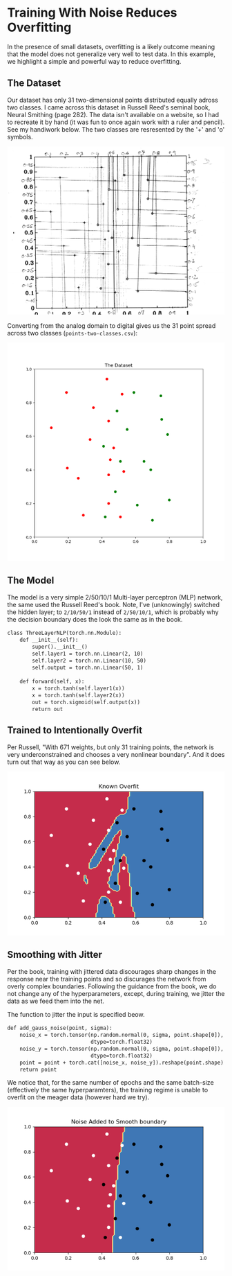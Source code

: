 # Training With Noise Reduces Overfitting

In the presence of small datasets, overfitting is a likely outcome meaning that the model does not generalize very well to test data. In this example, we highlight a simple and powerful way to reduce overfitting.

## The Dataset

Our dataset has only 31 two-dimensional points distributed equally adross two classes. I came across this dataset in Russell Reed's seminal book, Neural Smithing (page 282). The data isn't available on a website, so I had to recreate it by hand (it was fun to once again work with a ruler and pencil). See my handiwork below. The two classes are resresented by the '+' and 'o' symbols. 

<img src="hand-derived-point.png-1.png" alt="drawing" style="width:600px;"/>

Converting from the analog domain to digital gives us the 31 point spread across two classes (`points-two-classes.csv`):

<img src="original-dataset.png" alt="drawing" style="width:600px;"/>

## The Model

The model is a very simple 2/50/10/1 Multi-layer perceptron (MLP) network, the same used the Russell Reed's book. Note, I've (unknowingly) switched the hidden layer; to `2/10/50/1` instead of `2/50/10/1`, which is probably why the decision boundary does the look the same as in the book.

```
class ThreeLayerNLP(torch.nn.Module):
    def __init__(self):
        super().__init__()
        self.layer1 = torch.nn.Linear(2, 10)
        self.layer2 = torch.nn.Linear(10, 50)
        self.output = torch.nn.Linear(50, 1)

    def forward(self, x):
        x = torch.tanh(self.layer1(x))
        x = torch.tanh(self.layer2(x))
        out = torch.sigmoid(self.output(x))
        return out
```

## Trained to Intentionally Overfit

Per Russell, "With 671 weights, but only 31 training points, the network is very underconstrained and chooses a very nonlinear boundary". And it does turn out that way as you can see below.

<img src="Known-Overfit.png" alt="drawing" style="width:600px;"/>

## Smoothing with Jitter

Per the book, training with jittered data discourages sharp changes in the response near the training points and so discurages the network from overly complex boundaries. Following the guidance from the book, we do not change any of the hyperparameters, except, during training, we jitter the data as we feed them into the net.

The function to jitter the input is specified beow.

```
def add_gauss_noise(point, sigma):
    noise_x = torch.tensor(np.random.normal(0, sigma, point.shape[0]),
                           dtype=torch.float32)
    noise_y = torch.tensor(np.random.normal(0, sigma, point.shape[0]),
                           dtype=torch.float32)
    point = point + torch.cat([noise_x, noise_y]).reshape(point.shape)
    return point
```

We notice that, for the same number of epochs and the same batch-size (effectively the same hyperparamters), the training regime is unable to overfit on the meager data (however hard we try).

<img src="Noise-Added-to-Smooth-boundary.png" alt="drawing" style="width:600px;"/>
